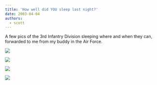 ```yaml
---
title: 'How well did YOU sleep last night?'
date: 2003-04-04
authors:
  - scott
---
```


A few pics of the 3rd Infantry Division sleeping where and when they can, forwarded to me from my buddy in the Air Force.

[![](/images/blog-photos/image001.jpg)](/images/blog-photos/image001.jpg)

[![](/images/blog-photos/image002.jpg)](/images/blog-photos/image002.jpg)

[![](/images/blog-photos/image003.jpg)](/images/blog-photos/image003.jpg)

[![](/images/blog-photos/image004.jpg)](/images/blog-photos/image004.jpg)

